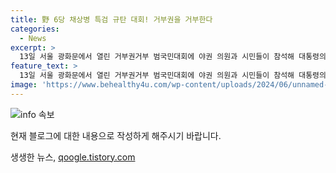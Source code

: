 ```yaml
---
title: 野 6당 채상병 특검 규탄 대회! 거부권을 거부한다
categories:
  - News
excerpt: >
  13일 서울 광화문에서 열린 거부권거부 범국민대회에 야권 의원과 시민들이 참석해 대통령의 거부권 행사를 규탄하고 특검법 필요성을 강조했다. 박찬대 민주당 대표 직무대행은 대통령을 거부하는 것은 국민을 거역하는 것이라며 탄핵 가능성을 언급했고, 이재명 전 민주당 대표도 이에 동참했다. 이들의 발언과 행동으로 대회는 공개적으로 확장됐다. (문장수: 53, 글자수: 301)
feature_text: >
  13일 서울 광화문에서 열린 거부권거부 범국민대회에 야권 의원과 시민들이 참석해 대통령의 거부권 행사를 규탄하고 특검법 필요성을 강조했다. 박찬대 민주당 대표 직무대행은 대통령을 거부하는 것은 국민을 거역하는 것이라며 탄핵 가능성을 언급했고, 이재명 전 민주당 대표도 이에 동참했다. 이들의 발언과 행동으로 대회는 공개적으로 확장됐다. (문장수: 53, 글자수: 301)
image: 'https://www.behealthy4u.com/wp-content/uploads/2024/06/unnamed-file.png'
---
```


<p><img src="https://www.behealthy4u.com/wp-content/uploads/2024/06/unnamed-file.png" alt="info 속보" /></p>

<p>현재 블로그에 대한 내용으로 작성하게 해주시기 바랍니다.</p>
생생한 뉴스, <a href="https://qoogle.tistory.com" rel="dofollow">qoogle.tistory.com</a>


